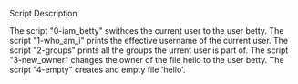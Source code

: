 Script Description

The script "0-iam_betty" swithces the current user to the user betty.
The script "1-who_am_i" prints the effective username of the current user.
The script "2-groups" prints all the groups the urrent user is part of.
The script "3-new_owner" changes the owner of the file hello to the user betty.
The script "4-empty" creates and empty file 'hello'.

